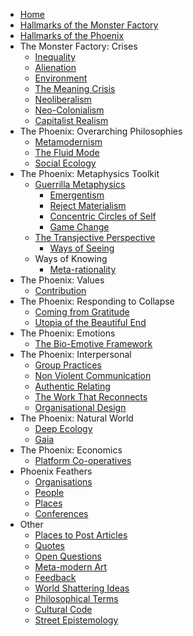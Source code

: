 * [Home][1]
* [Hallmarks of the Monster Factory][2]
* [Hallmarks of the Phoenix][3]
* The Monster Factory: Crises
	* [Inequality][4]
	* [Alienation][5]
	* [Environment][6]
	* [The Meaning Crisis][7]
	* [Neoliberalism][8]
	* [Neo-Colonialism][9]
	* [Capitalist Realism][10]
* The Phoenix: Overarching Philosophies
	* [Metamodernism][11]
	* [The Fluid Mode][12]
	* [Social Ecology][13]
* The Phoenix: Metaphysics Toolkit
	* [Guerrilla Metaphysics][14]
		* [Emergentism][15]
		* [Reject Materialism][16]
		* [Concentric Circles of Self][17]
		* [Game Change][18]
	* [The Transjective Perspective][19]
		* [Ways of Seeing][20]
	* Ways of Knowing
		* [Meta-rationality][21]
* The Phoenix: Values
	* [Contribution][22]
* The Phoenix: Responding to Collapse
	* [Coming from Gratitude][23]
	* [Utopia of the Beautiful End][24]
*  The Phoenix: Emotions
	*  [The Bio-Emotive Framework][25]
* The Phoenix: Interpersonal
	* [Group Practices][26]
	* [Non Violent Communication][27]
	* [Authentic Relating][28]
	* [The Work That Reconnects][29]
	* [Organisational Design][30]
* The Phoenix: Natural World
	* [Deep Ecology][31]
	* [Gaia][32]
* The Phoenix: Economics
	* [Platform Co-operatives][33]
* Phoenix Feathers
	* [Organisations][34]
	* [People][35]
	* [Places][36]
	* [Conferences][37]
* Other
	* [Places to Post Articles][38]
	* [Quotes][39]
	* [Open Questions][40]
	* [Meta-modern Art][41]
	* [Feedback][42]
	* [World Shattering Ideas][43]
	* [Philosophical Terms][44]
	* [Cultural Code][45]
	* [Street Epistemology][46]

[1]:	Welcome%20to%20The%20Phoenix%20Project.md
[2]:	Hallmarks%20of%20the%20Monster%20Factory.md
[3]:	Hallmarks%20of%20the%20Phoenix.md
[4]:	inequality.md
[5]:	alienation.md
[6]:	environment.md
[7]:	The%20Meaning%20Crisis.md
[8]:	Neoliberalism.md
[9]:	Neo-Colonialism.md
[10]:	Capitalist%20Realism.md
[11]:	metamodernism.md
[12]:	The%20Fluid%20Mode.md
[13]:	Social%20Ecology.md
[14]:	Guerrilla%20Metaphysics.md
[15]:	Emergentism.md
[16]:	Reject%20Materialism
[17]:	Concentric%20Circles%20of%20Self.md
[18]:	Game%20Change.md
[19]:	The%20Transjective%20Perspective.md
[20]:	Ways%20of%20Seeing.md
[21]:	Meta-rationality.md
[22]:	contribution.md
[23]:	Coming%20From%20Gratitude.md
[24]:	Utopia%20of%20the%20Beautiful%20End.md
[25]:	The%20Bio-Emotive%20Framework.md
[26]:	Group%20Practices.md
[27]:	Non%20Violent%20Communication.md
[28]:	Authentic%20Relating.md
[29]:	The%20Work%20That%20Reconnects.md
[30]:	Organisational%20Design.md
[31]:	Deep%20Ecology.md
[32]:	Gaia.md
[33]:	Platform%20Co-ops.md
[34]:	organisations.md
[35]:	people.md
[36]:	places.md
[37]:	conferences.md
[38]:	Places%20To%20Post%20Articles.md
[39]:	quotes.md
[40]:	Open%20Questions.md
[41]:	Metamodern%20Art.md
[42]:	feedback.md
[43]:	World%20Shattering%20Ideas.md
[44]:	Philosophical%20Terms.md
[45]:	Culture%20Code.md
[46]:	Street%20Epistemology.md